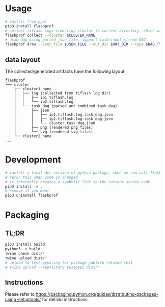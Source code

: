 # Usage

```bash
# install from pypi
pip3 install flashprof
# collect tiflash logs from tiup cluster to current directory, which will also be parsed to json
flashprof collect --cluster $CLUSTER_NAME
# draw dag using parsed json file, support task/input_stream DAG
flashprof draw --json_file $JSON_FILE --out_dir $OUT_DIR --type $DAG_TYPE
```

## data layout

The collected/generated artifacts have the following layout

```
flashprof
└── cluster
    ├── cluster1_name
    │   ├── log (collected from tiflash log dir)
    │   │   ├── ip1.tiflash.log
    │   │   └── ip2.tiflash.log
    │   └── task_dag (parsed and combined task dag)
    │       ├── json
    │       │   ├── ip1.tiflash.log.task_dag.json
    │       │   ├── ip2.tiflash.log.task_dag.json
    │       │   └── cluster.task_dag.json
    │       ├── png (rendered png files)
    │       └── svg (rendered svg files)
    └── cluster2_name
...
```

# Development

```bash
# install a local dev version of python package, then we can call flashprof
# rerun this when code is changed
# it internally creates a symbolic link to the current source code
pip3 install -e .
# remove if you want
pip3 uninstall flashprof
```

# Packaging

## TL;DR

```bash
pip3 install build
python3 -m build
twine check dist/*
twine upload dist/*
# upload to test.pypi.org for package publish related test
# twine upload --repository testpypi dist/*
```

## Instructions

Please refer to https://packaging.python.org/guides/distributing-packages-using-setuptools/ for detaild instructions.
